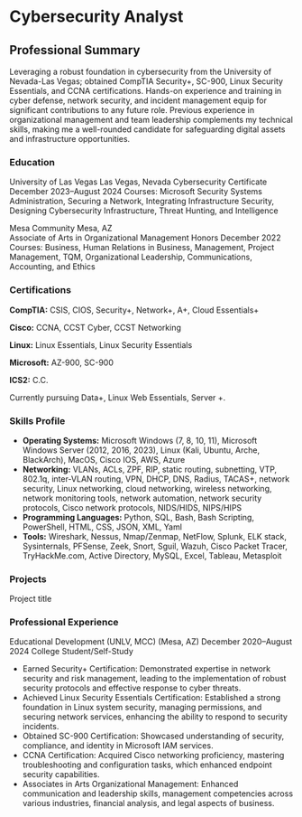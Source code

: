 # Cybersecurity Analyst

## Professional Summary

Leveraging a robust foundation in cybersecurity from the University of Nevada-Las Vegas; obtained CompTIA Security+, SC-900, Linux Security Essentials, and CCNA certifications. Hands-on experience and training in cyber defense, network security, and incident management equip for significant contributions to any future role. Previous experience in organizational management and team leadership complements my technical skills, making me a well-rounded candidate for safeguarding digital assets and infrastructure opportunities.

### Education

University of Las Vegas	Las Vegas, Nevada
Cybersecurity Certificate	December 2023–August 2024
Courses: Microsoft Security Systems Administration, Securing a Network, Integrating Infrastructure Security, Designing Cybersecurity Infrastructure, Threat Hunting, and Intelligence 

Mesa Community	Mesa, AZ	
Associate of Arts in Organizational Management	Honors December 2022
Courses: Business, Human Relations in Business, Management, Project Management, TQM, Organizational Leadership, Communications, Accounting, and Ethics

### Certifications

**CompTIA:** CSIS, CIOS, Security+, Network+, A+, Cloud Essentials+ 

**Cisco:** CCNA, CCST Cyber, CCST Networking 

**Linux:** Linux Essentials, Linux Security Essentials 

**Microsoft:** AZ-900, SC-900 

**ICS2:** C.C.

Currently pursuing Data+, Linux Web Essentials, Server +.

### Skills Profile

- **Operating Systems:** Microsoft Windows (7, 8, 10, 11), Microsoft Windows Server (2012, 2016, 2023), Linux (Kali, Ubuntu, Arche, BlackArch), MacOS, Cisco IOS, AWS, Azure
- **Networking:** VLANs, ACLs, ZPF, RIP, static routing, subnetting, VTP, 802.1q, inter-VLAN routing, VPN, DHCP, DNS, Radius, TACAS+, network security, Linux networking, cloud networking, wireless networking, network monitoring tools, network automation, network security protocols, Cisco network protocols, NIDS/HIDS, NIPS/HIPS 
- **Programming Languages:**  Python, SQL, Bash, Bash Scripting, PowerShell, HTML, CSS, JSON, XML, Yaml
- **Tools:**  Wireshark, Nessus, Nmap/Zenmap, NetFlow, Splunk, ELK stack, Sysinternals, PFSense, Zeek, Snort, Sguil, Wazuh, Cisco Packet Tracer, TryHackMe.com, Active Directory, MySQL, Excel, Tableau, Metasploit

### Projects
Project title

### Professional Experience

Educational Development (UNLV, MCC) (Mesa, AZ)	December 2020–August 2024
College Student/Self-Study
- Earned Security+ Certification: Demonstrated expertise in network security and risk management, leading to the implementation of robust security protocols and effective response to cyber threats.
- Achieved Linux Security Essentials Certification: Established a strong foundation in Linux system security, managing permissions, and securing network services, enhancing the ability to respond to security incidents.
- Obtained SC-900 Certification: Showcased understanding of security, compliance, and identity in Microsoft IAM services.
- CCNA Certification: Acquired Cisco networking proficiency, mastering troubleshooting and configuration tasks, which enhanced endpoint security capabilities.
- Associates in Arts Organizational Management: Enhanced communication and leadership skills, management competencies across various industries, financial analysis, and legal aspects of business.



